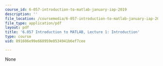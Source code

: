 ```yaml
---
course_id: 6-057-introduction-to-matlab-january-iap-2019
description: ''
file_location: /coursemedia/6-057-introduction-to-matlab-january-iap-2019/891606e99e668959e0534941b6ef7cee_MIT6_057IAP19_lec1.pdf
file_type: application/pdf
layout: pdf
title: '6.057 Introduction to MATLAB, Lecture 1: Introduction'
type: course
uid: 891606e99e668959e0534941b6ef7cee

---
```

None